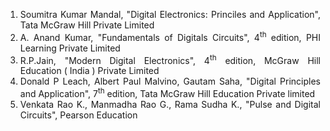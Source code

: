 <div style="text-align:justify">

1. Soumitra Kumar Mandal, "Digital Electronics: Princiles and Application", Tata McGraw Hill Private Limited
2. A. Anand Kumar, "Fundamentals of Digitals Circuits", 4<sup>th</sup> edition, PHI Learning Private Limited
3. R.P.Jain, "Modern Digital Electronics", 4<sup>th</sup> edition, McGraw Hill Education ( India ) Private Limited
4. Donald P Leach, Albert Paul Malvino, Gautam Saha, "Digital Principles and Application", 7<sup>th</sup> edition, Tata McGraw Hill Education Private limited
5. Venkata Rao K., Manmadha Rao G., Rama Sudha K., "Pulse and Digital Circuits", Pearson Education

</div>